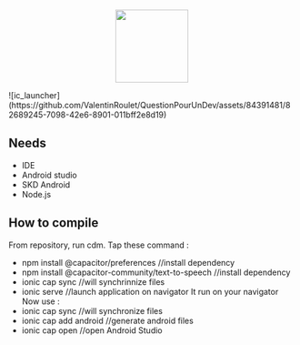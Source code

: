<p align="center"><br><img src="[https://user-images.githubusercontent.com/236501/85893648-1c92e880-b7a8-11ea-926d-95355b8175c7.png](https://github.com/ValentinRoulet/QuestionPourUnDev/assets/84391481/82689245-7098-42e6-8901-011bff2e8d19)" width="128" height="128" /></p>
![ic_launcher](https://github.com/ValentinRoulet/QuestionPourUnDev/assets/84391481/82689245-7098-42e6-8901-011bff2e8d19)

## Needs
- IDE
- Android studio
- SKD Android
- Node.js

## How to compile
From repository, run cdm.
Tap these command :
- npm install @capacitor/preferences //install dependency
- npm install @capacitor-community/text-to-speech //install dependency
- ionic cap sync //will synchrinnize files
- ionic serve //launch application on navigator
It run on your navigator
Now use :
- ionic cap sync //will synchronize files
- ionic cap add android //generate android files
- ionic cap open //open Android Studio
  
